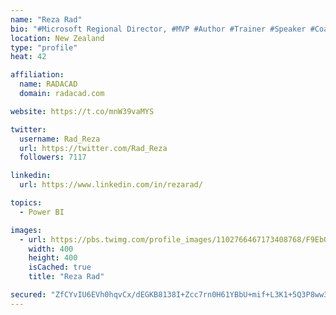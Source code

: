 ```yaml
---
name: "Reza Rad"
bio: "#Microsoft Regional Director, #MVP #Author #Trainer #Speaker #Coach #Consultant #PowerBI "
location: New Zealand
type: "profile"
heat: 42

affiliation:
  name: RADACAD
  domain: radacad.com

website: https://t.co/mnW39vaMYS

twitter:
  username: Rad_Reza
  url: https://twitter.com/Rad_Reza
  followers: 7117

linkedin:
  url: https://www.linkedin.com/in/rezarad/

topics:
  - Power BI

images:
  - url: https://pbs.twimg.com/profile_images/1102766467173408768/F9EbQENa_400x400.png
    width: 400
    height: 400
    isCached: true
    title: "Reza Rad"

secured: "ZfCYvIU6EVh0hqvCx/dEGKB8138I+Zcc7rn0H61YBbU+mif+L3K1+5Q3P8ww3ghpDPpk3N150FvF06qRfEDNIlBapHIVWC4A9yXfaCS57GtK8ch3pCWCYLXYb7scLh682TjevZxtIi4+GgYWPKGSShlAFmno+jooIb1scuB+Ezicvwsk7qW6LKb0OVMh307DX9YwF3ST9QDHLuXNpgrPSwN2SQR3K8GJwDWw9JaeYTfvw14is29YvBdYVvrsCQCQwM5s+POmTvAeJB02+pdJpVCA8yznlhq6whpF/Cju7rVwVdDyuWh1tS5FgHSH4THIsk2bpnNIjfbuICFNvL0bC/fOtW4JDCPTxGUh7QVTQmMDSJwTdEfZBFo08w71w7Hdp147YOa3bN4TpxR3Wa8zfKEF+Ua3KEY0gRSlmxFHYPM=;n+dGW+b7GMlybjN9V0h7dQ=="
---
```



